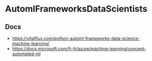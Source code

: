 # AutomlFrameworksDataScientists

##  Docs
- https://vitalflux.com/python-automl-frameworks-data-science-machine-learning/
- https://docs.microsoft.com/fr-fr/azure/machine-learning/concept-automated-ml
